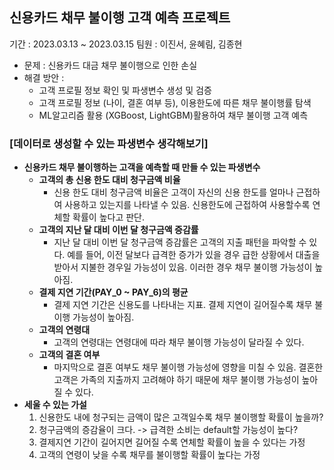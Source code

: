 ## 신용카드 채무 불이행 고객 예측 프로젝트

기간 : 2023.03.13 ~ 2023.03.15
팀원 : 이진서, 윤혜림, 김종현

- 문제 : 신용카드 대금 채무 불이행으로 인한 손실
- 해결 방안 :
    - 고객 프로필 정보 확인 및 파생변수 생성 및 검증
    - 고객 프로필 정보 (나이, 결혼 여부 등), 이용한도에 따른 채무 불이행률 탐색
    - ML알고리즘 활용 (XGBoost, LightGBM)활용하여 채무 불이행 고객 예측
    
### [데이터로 생성할 수 있는 파생변수 생각해보기]

- **신용카드 채무 불이행하는 고객을 예측할 때 만들 수 있는 파생변수**
    - **고객의 총 신용 한도 대비 청구금액 비율**
        - 신용 한도 대비 청구금액 비율은 고객이 자신의 신용 한도를 얼마나 근접하여 사용하고 있는지를 나타낼 수 있음. 신용한도에 근접하여 사용할수록 연체할 확률이 높다고 판단.
    - **고객의 지난 달 대비 이번 달 청구금액 증감률**
        - 지난 달 대비 이번 달 청구금액 증감률은 고객의 지출 패턴을 파악할 수 있다. 예를 들어, 이전 달보다 급격한 증가가 있을 경우 급한 상황에서 대출을 받아서 지불한 경우일 가능성이 있음. 이러한 경우 채무 불이행 가능성이 높아짐.
    - **결제 지연 기간(PAY_0 ~ PAY_6)의 평균**
        - 결제 지연 기간은 신용도를 나타내는 지표. 결제 지연이 길어질수록 채무 불이행 가능성이 높아짐.
    - **고객의 연령대**
        - 고객의 연령대는 연령대에 따라 채무 불이행 가능성이 달라질 수 있다.
    - **고객의 결혼 여부**
        - 마지막으로 결혼 여부도 채무 불이행 가능성에 영향을 미칠 수 있음. 결혼한 고객은 가족의 지출까지 고려해야 하기 때문에 채무 불이행 가능성이 높아질 수 있다.
- **세울 수 있는 가설**
    1. 신용한도 내에 청구되는 금액이 많은 고객일수록 채무 불이행할 확률이 높을까?
    2. 청구금액의 증감율이 크다. -> 급격한 소비는 default할 가능성이 높다?
    3. 결제지연 기간이 길어지면 길어질 수록 연체할 확률이 높을 수 있다는 가정
    4. 고객의 연령이 낮을 수록 채무를 불이행할 확률이 높다는 가정

